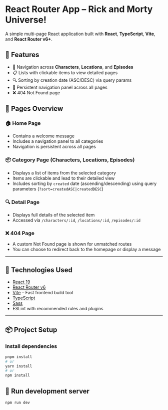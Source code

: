 # React Router App – Rick and Morty Universe!

A simple multi-page React application built with **React**, **TypeScript**, **Vite**, and **React Router v6+**.
## 🚀 Features

- 🧭 Navigation across **Characters**, **Locations**, and **Episodes**
- 📋 Lists with clickable items to view detailed pages
- 🔍 Sorting by creation date (ASC/DESC) via query params
- 🧭 Persistent navigation panel across all pages
- ❌ 404 Not Found page

## 📁 Pages Overview

### 🏠 Home Page
- Contains a welcome message
- Includes a navigation panel to all categories
- Navigation is persistent across all pages

### 📦 Category Page (Characters, Locations, Episodes)
- Displays a list of items from the selected category
- Items are clickable and lead to their detailed view
- Includes sorting by `created` date (ascending/descending) using query parameters (`?sort=createdASC|createdDESC`)

### 🔍 Detail Page
- Displays full details of the selected item
- Accessed via `/characters/:id`, `/locations/:id`, `/episodes/:id`

### ❌ 404 Page
- A custom Not Found page is shown for unmatched routes
- You can choose to redirect back to the homepage or display a message

---

## 🔧 Technologies Used

- [React 19](https://react.dev/)
- [React Router v6](https://reactrouter.com/)
- [Vite](https://vitejs.dev/) – Fast frontend build tool
- [TypeScript](https://www.typescriptlang.org/)
- [Sass](https://sass-lang.com/)
- ESLint with recommended rules and plugins

---

## 📦 Project Setup

### Install dependencies

```bash
pnpm install
# or
yarn install
# or
npm install
```

## 🚀 Run development server

```bash
npm run dev
